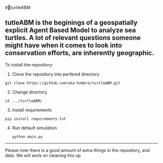 #🐢turtleABM

tutleABM is the beginings of a geospatially explicit Agent Based Model to analyze sea turtles. A lot of relevant questions someone might have when it comes to look into conservation efforts, are inherently geographic. 
---
To install the repository:
1. Clone the repository into perfered directory
  ```
  git clone https://github.com/aka-hombre/turtleABM.git
  ```
2. Change directory
  ```
  cd .../turtleABM/
  ```
3. Install requirements
  ```
  pip install requirements.txt
  ```
4. Run default simulation
   ```
   python main.py
   ```
---
Please note there is a good amount of extra things in the repository, and data. We will work on cleaning this up
